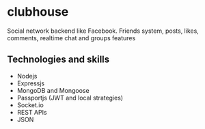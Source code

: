 # clubhouse
Social network backend like Facebook. Friends system, posts, likes, comments, realtime chat and groups features


## Technologies and skills
- Nodejs
- Expressjs
- MongoDB and Mongoose
- Passportjs (JWT and local strategies)
- Socket.io
- REST APIs
- JSON
